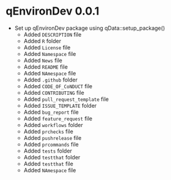 # qEnvironDev 0.0.1

* Set up qEnvironDev package using qData::setup_package()
  * Added `DESCRIPTION` file
  * Added `R` folder
  * Added `License` file
  * Added `Namespace` file
  * Added `News` file
  * Added `README` file
  * Added `NAmespace` file
  * Added `.github` folder
  * Added `CODE_OF_CoNDUCT` file
  * Added `CONTRIBUTING` file
  * Added `pull_request_template` file
  * Added `ISSUE_TEMPLATE` folder
  * Added `bug_report` file
  * Added `feature_request` file
  * Added `workflows` folder
  * Added `prchecks` file
  * Added `pushrelease` file
  * Added `prcommands` file
  * Added `tests` folder
  * Added `testthat` folder
  * Added `testthat` file
  * Added `NAmespace` file
